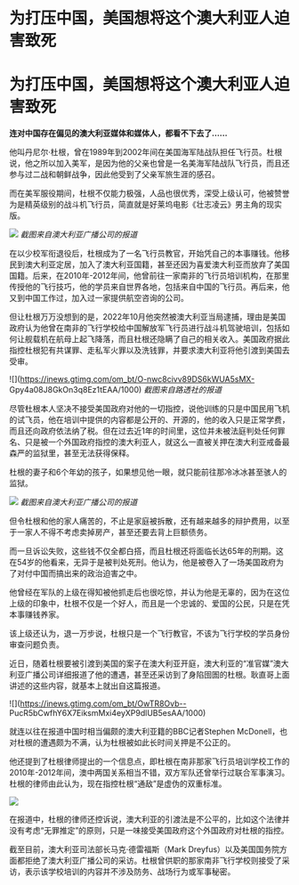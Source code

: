 # 为打压中国，美国想将这个澳大利亚人迫害致死

# 为打压中国，美国想将这个澳大利亚人迫害致死

**连对中国存在偏见的澳大利亚媒体和媒体人，都看不下去了……**

他叫丹尼尔·杜根，曾在1989年到2002年间在美国海军陆战队担任飞行员。杜根说，他之所以加入美军，是因为他的父亲也曾是一名美海军陆战队飞行员，而且还参与过二战和朝鲜战争，因此他受到了父亲军旅生涯的感召。

而在美军服役期间，杜根不仅能力极强，人品也很优秀，深受上级认可，他被赞誉为是精英级别的战斗机飞行员，简直就是好莱坞电影《壮志凌云》男主角的现实版。

![](https://inews.gtimg.com/om_bt/OXRYzomqtBPBslt_RqesQxy7VkNTYtjM58WUej310K858AA/1000)
_截图来自澳大利亚广播公司的报道_

在以少校军衔退役后，杜根成为了一名飞行员教官，开始凭自己的本事赚钱。他移民到澳大利亚定居，加入了澳大利亚国籍，甚至还因为喜爱澳大利亚而放弃了美国国籍。后来，在2010年-2012年间，他曾前往一家南非的飞行员培训机构，在那里传授他的飞行技巧，他的学员来自世界各地，包括来自中国的飞行员。再后来，他又到中国工作过，加入过一家提供航空咨询的公司。

但让杜根万万没想到的是，2022年10月他突然被澳大利亚当局逮捕，理由是美国政府认为他曾在南非的飞行学校给中国解放军飞行员进行战斗机驾驶培训，包括如何让舰载机在航母上起飞降落，而且杜根还隐瞒了自己的相关收入。美国政府据此指控杜根犯有共谋罪、走私军火罪以及洗钱罪，并要求澳大利亚将他引渡到美国去受审。

![](https://inews.gtimg.com/om_bt/O-nwc8civv89DS6kWUA5sMX-
Gpy4a08J8GkOn3q8Ez1tEAA/1000) _截图来自路透社的报道_

尽管杜根本人坚决不接受美国政府对他的一切指控，说他训练的只是中国民用飞机的试飞员，他在培训中提供的内容都是公开的、开源的，他的收入只是正常学费，而且还向政府依法纳了税。但在过去近1年的时间里，这位并未被法庭判处任何罪名、只是被一个外国政府指控的澳大利亚人，就这么一直被关押在澳大利亚戒备最森严的监狱里，甚至无法获得保释。

杜根的妻子和6个年幼的孩子，如果想见他一眼，就只能前往那冷冰冰甚至骇人的监狱。

![](https://inews.gtimg.com/om_bt/O0lp45oU6qajAPkSuDdvbCoZ4SkYID1ycMAMK_36I7pUEAA/1000)
_截图来自澳大利亚广播公司的报道_

但令杜根和他的家人痛苦的，不止是家庭被拆散，还有越来越多的辩护费用，以至于一家人不得不考虑卖掉房产，甚至还要去背上巨额债务。

而一旦诉讼失败，这些钱不仅全都白搭，而且杜根还将面临长达65年的刑期。这在54岁的他看来，无异于是被判处死刑。他认为，他是被卷入了一场美国政府为了对付中国而搞出来的政治迫害之中。

他曾经在军队的上级在得知被他抓走后也很吃惊，并认为他是无辜的，因为在这位上级的印象中，杜根不仅是一个好人，而且是一个忠诚的、爱国的公民，只是在凭本事赚钱养家。

该上级还认为，退一万步说，杜根只是一个飞行教官，不该为飞行学校的学员身份审查问题负责。

近日，随着杜根要被引渡到美国的案子在澳大利亚开庭，澳大利亚的“准官媒”澳大利亚广播公司详细报道了他的遭遇，甚至还采访到了身陷囹圄的杜根。耿直哥上面讲述的这些内容，就基本上就出自这篇报道。

![](https://inews.gtimg.com/om_bt/OwTR8Ovb--
PucR5bCwfhY6X7EiksmMxi4eyXP9dlUB5esAA/1000)

就连以往在报道中国时相当偏颇的澳大利亚籍的BBC记者Stephen McDonell，也对杜根的遭遇颇为不满，认为杜根被如此长时间关押是不公正的。

他还提到了杜根律师提出的一个信息点，即杜根在南非那家飞行员培训学校工作的2010年-2012年间，澳中两国关系相当不错，双方军队还曾举行过联合军事演习。杜根的律师由此认为，现在指控杜根“通敌”是虚伪的双重标准。

![](https://inews.gtimg.com/om_bt/Op6u3eSdQjozYjXtnrY4L2DDZjOd_uk5J_ug8PTWv-26MAA/1000)

在报道中，杜根的律师还控诉说，澳大利亚的引渡法是不公平的，比如这个法律并没有考虑“无罪推定”的原则，只是一味接受美国政府这个外国政府对杜根的指控。

截至目前，澳大利亚司法部长马克·德雷福斯（Mark
Dreyfus）以及美国国务院方面都拒绝了澳大利亚广播公司的采访。杜根曾供职的那家南非飞行学校则接受了采访，表示该学校培训的内容并不涉及防务、战场行为或军事秘密。

